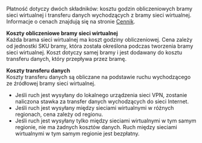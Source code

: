 Płatność dotyczy dwóch składników: kosztu godzin obliczeniowych bramy sieci wirtualnej i transferu danych wychodzących z bramy sieci wirtualnej. Informacje o cenach znajdują się na stronie [Cennik](https://azure.microsoft.com/pricing/details/vpn-gateway).

**Koszty obliczeniowe bramy sieci wirtualnej**<br>Każda brama sieci wirtualnej ma koszt godziny obliczeniowej. Cena zależy od jednostki SKU bramy, która została określona podczas tworzenia bramy sieci wirtualnej. Koszt dotyczy samej bramy i jest dodawany do kosztu transferu danych, który przepływa przez bramę.

**Koszty transferu danych**<br>Koszty transferu danych są obliczane na podstawie ruchu wychodzącego ze źródłowej bramy sieci wirtualnej.

* Jeśli ruch jest wysyłany do lokalnego urządzenia sieci VPN, zostanie naliczona stawka za transfer danych wychodzących do sieci Internet.
* Jeśli ruch jest wysyłany między sieciami wirtualnymi w różnych regionach, cena zależy od regionu.
* Jeśli ruch jest wysyłany tylko między sieciami wirtualnymi w tym samym regionie, nie ma żadnych kosztów danych. Ruch między sieciami wirtualnymi w tym samym regionie jest bezpłatny.



<!--HONumber=Nov16_HO2-->


